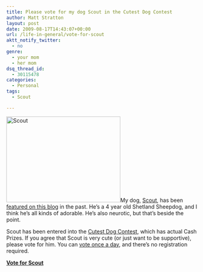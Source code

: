 ```yaml
---
title: Please vote for my dog Scout in the Cutest Dog Contest
author: Matt Stratton
layout: post
date: 2009-08-17T14:43:07+00:00
url: /life-in-general/vote-for-scout
aktt_notify_twitter:
  - no
genre:
  - your mom
  - her mom
dsq_thread_id:
  - 30115478
categories:
  - Personal
tags:
  - Scout

---
```

[<img class="alignright" src="https://farm1.static.flickr.com/45/143152888_ec035f12a1.jpg" alt="Scout" width="300" height="225" />][1]My dog, <a href="https://www.flickr.com/photos/mugsy/tags/scout" target="_blank">Scout</a>, has been <a href="/tags/scout/" target="_self">featured on this blog</a> in the past. He&#8217;s a 4 year old Shetland Sheepdog, and I think he&#8217;s all kinds of adorable. He&#8217;s also neurotic, but that&#8217;s beside the point.

Scout has been entered into the <a href="https://www.cutestdogcompetition.com/vote.cfm?h=80A88C2A1240FA14E4ECCB2178805562" target="_blank">Cutest Dog Contest</a>, which has actual Cash Prizes. If you agree that Scout is very cute (or just want to be supportive), please vote for him. You can <a href="https://bit.ly/7lLK5" target="_blank">vote once a day</a>, and there&#8217;s no registration required.

**<a href="https://www.cutestdogcompetition.com/vote.cfm?h=80A88C2A1240FA14E4ECCB2178805562" target="_blank">Vote for Scout</a>**

 [1]: https://www.flickr.com/photos/mugsy/143152888/ "Scout by Matt Stratton, on Flickr"